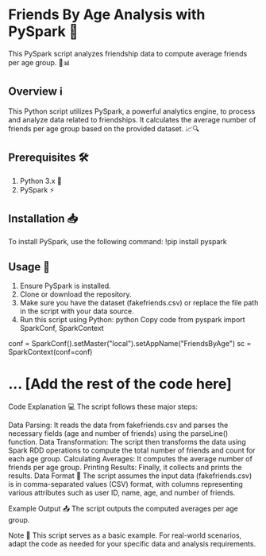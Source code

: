 # Friends By Age Analysis with PySpark 🚀
This PySpark script analyzes friendship data to compute average friends per age group. 🤝📊

## Overview ℹ️
This Python script utilizes PySpark, a powerful analytics engine, to process and analyze data related to friendships. It calculates the average number of friends per age group based on the provided dataset. 📈🔍

## Prerequisites 🛠️
1. Python 3.x 🐍
2. PySpark ⚡

## Installation 📥
To install PySpark, use the following command:
!pip install pyspark

## Usage 🚀
1. Ensure PySpark is installed.
2. Clone or download the repository.
3. Make sure you have the dataset (fakefriends.csv) or replace the file path in the script with your data source.
4. Run this script using Python:
python
Copy code
from pyspark import SparkConf, SparkContext

conf = SparkConf().setMaster("local").setAppName("FriendsByAge")
sc = SparkContext(conf=conf)

# ... [Add the rest of the code here]
Code Explanation 💻
The script follows these major steps:

Data Parsing: It reads the data from fakefriends.csv and parses the necessary fields (age and number of friends) using the parseLine() function.
Data Transformation: The script then transforms the data using Spark RDD operations to compute the total number of friends and count for each age group.
Calculating Averages: It computes the average number of friends per age group.
Printing Results: Finally, it collects and prints the results.
Data Format 📄
The script assumes the input data (fakefriends.csv) is in comma-separated values (CSV) format, with columns representing various attributes such as user ID, name, age, and number of friends.

Example Output 📤
The script outputs the computed averages per age group.

Note 📝
This script serves as a basic example. For real-world scenarios, adapt the code as needed for your specific data and analysis requirements.
